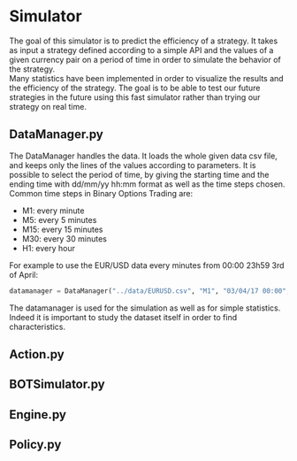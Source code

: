 # Simulator
The goal of this simulator is to predict the efficiency of a strategy. It takes as input a strategy defined according to a simple API and the values of a given currency pair on a period of time in order to simulate the behavior of the strategy.  
Many statistics have been implemented in order to visualize the results and the efficiency of the strategy. The goal is to be able to test our future strategies in the future using this fast simulator rather than trying our strategy on real time.

## DataManager.py
The DataManager handles the data. It loads the whole given data csv file, and keeps only the lines of the values according to parameters. It is possible to select the period of time, by giving the starting time and the ending time with dd/mm/yy hh:mm format as well as the time steps chosen. Common time steps in Binary Options Trading are:
* M1: every minute
* M5: every 5 minutes
* M15: every 15 minutes
* M30: every 30 minutes
* H1: every hour

For example to use the EUR/USD data every minutes from 00:00 23h59 3rd of April:
```python
datamanager = DataManager("../data/EURUSD.csv", "M1", "03/04/17 00:00", "03/04/17 23:59")
```

The datamanager is used for the simulation as well as for simple statistics. Indeed it is important to study the dataset itself in order to find characteristics. 

## Action.py



## BOTSimulator.py





## Engine.py


## Policy.py
